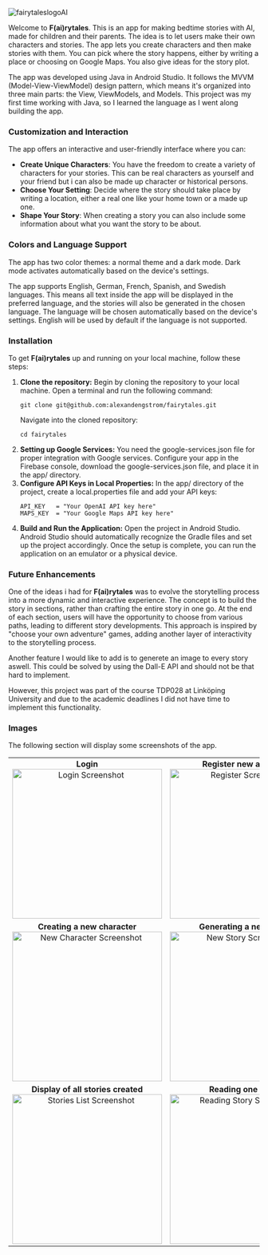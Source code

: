![fairytaleslogoAI](https://github.com/alexandengstrom/fairytales/assets/123507241/c6065965-bf4d-4d90-8874-2cb1a623724b)


Welcome to **F(ai)rytales**. This is an app for making bedtime stories with AI, made for children and their parents. The idea is to let users make their own characters and stories. The app lets you create characters and then make stories with them. You can pick where the story happens, either by writing a place or choosing on Google Maps. You also give ideas for the story plot.

The app was developed using Java in Android Studio. It follows the MVVM (Model-View-ViewModel) design pattern, which means it's organized into three main parts: the View, ViewModels, and Models. This project was my first time working with Java, so I learned the language as I went along building the app.

### Customization and Interaction
The app offers an interactive and user-friendly interface where you can:

* **Create Unique Characters**: You have the freedom to create a variety of characters for your stories. This can be real characters as yourself and your friend but i can also be made up character or historical persons.
* **Choose Your Setting**: Decide where the story should take place by writing a location, either a real one like your home town or a made up one.
* **Shape Your Story**: When creating a story you can also include some information about what you want the story to be about.

### Colors and Language Support
The app has two color themes: a normal theme and a dark mode. Dark mode activates automatically based on the device's settings.

The app supports English, German, French, Spanish, and Swedish languages. This means all text inside the app will be displayed in the preferred language, and the stories will also be generated in the chosen language. The language will be chosen automatically based on the device's settings. English will be used by default if the language is not supported.

### Installation
To get **F(ai)rytales** up and running on your local machine, follow these steps:

1. **Clone the repository:** Begin by cloning the repository to your local machine. Open a terminal and run the following command:
   ```
   git clone git@github.com:alexandengstrom/fairytales.git
   ```
   Navigate into the cloned repository:
      ```
   cd fairytales
   ```
2. **Setting up Google Services:** You need the google-services.json file for proper integration with Google services. Configure your app in the Firebase console, download the google-services.json file, and place it in the app/ directory.
3. **Configure API Keys in Local Properties:** In the app/ directory of the project, create a local.properties file and add your API keys:
   ```
   API_KEY   = "Your OpenAI API key here"
   MAPS_KEY  = "Your Google Maps API key here"
   ```
4. **Build and Run the Application:** Open the project in Android Studio. Android Studio should automatically recognize the Gradle files and set up the project accordingly. Once the setup is complete, you can run the application on an emulator or a physical device.

### Future Enhancements
One of the ideas i had for **F(ai)rytales** was to evolve the storytelling process into a more dynamic and interactive experience. The concept is to build the story in sections, rather than crafting the entire story in one go. At the end of each section, users will have the opportunity to choose from various paths, leading to different story developments. This approach is inspired by "choose your own adventure" games, adding another layer of interactivity to the storytelling process.

Another feature I would like to add is to generete an image to every story aswell. This could be solved by using the Dall-E API and should not be that hard to implement.

However, this project was part of the course TDP028 at Linköping University and due to the academic deadlines I did not have time to implement this functionality.

### Images
The following section will display some screenshots of the app.


<table>
  <tr>
    <td align="center">
      <b>Login</b><br>
      <img src="https://github.com/alexandengstrom/fairytales/assets/123507241/0df020e8-6ff4-459c-9628-26758fefa427" width="300px" alt="Login Screenshot"/><br>
    </td>
    <td align="center">
      <b>Register new account</b><br>
      <img src="https://github.com/alexandengstrom/fairytales/assets/123507241/893e44aa-34cd-43db-9169-713a309e8476" width="300px" alt="Register Screenshot"/><br>
    </td>
  </tr>
  <tr>
    <td align="center">
      <b>Creating a new character</b><br>
      <img src="https://github.com/alexandengstrom/fairytales/assets/123507241/43b4f51a-ce69-4ffc-8324-46060171206b" width="300px" alt="New Character Screenshot"/><br>
    </td>
    <td align="center">
      <b>Generating a new story</b><br>
      <img src="https://github.com/alexandengstrom/fairytales/assets/123507241/deb2573f-9a90-4437-9637-aaf89e991518" width="300px" alt="New Story Screenshot"/><br>
    </td>
  </tr>
  <tr>
    <td align="center">
      <b>Display of all stories created</b><br>
      <img src="https://github.com/alexandengstrom/fairytales/assets/123507241/3d999995-f47d-48eb-85d7-66ed8b2b1d10" width="300px" alt="Stories List Screenshot"/><br>
    </td>
    <td align="center">
      <b>Reading one story</b><br>
      <img src="https://github.com/alexandengstrom/fairytales/assets/123507241/d92c4a0e-d72d-4dea-9dbd-47d7cf954ebe" width="300px" alt="Reading Story Screenshot"/><br>
    </td>
  </tr>
</table>



